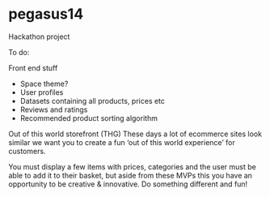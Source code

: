 # pegasus14
Hackathon project



To do:

Front end stuff

- Space theme?
- User profiles
- Datasets containing all products, prices etc
- Reviews and ratings
- Recommended product sorting algorithm



Out of this world storefront (THG)
These days a lot of ecommerce sites look similar we want you to create a fun ‘out of this world experience’ for customers.

You must display a few items with prices, categories and the user must be able to add it to their basket, but aside from these MVPs this you have an opportunity to be creative & innovative. Do something different and fun!